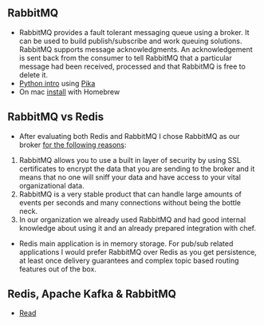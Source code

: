 ## RabbitMQ
* RabbitMQ provides a fault tolerant messaging queue using a broker. It can be used to build publish/subscribe and work queuing solutions. RabbitMQ supports message acknowledgments. An acknowledgement is sent back from the consumer to tell RabbitMQ that a particular message had been received, processed and that RabbitMQ is free to delete it.
* [Python intro](https://www.rabbitmq.com/tutorials/tutorial-one-python.html) using [Pika](https://pika.readthedocs.io/en/0.11.0/#)
* On mac [install](https://www.rabbitmq.com/install-homebrew.html) with Homebrew

## RabbitMQ vs Redis
* After evaluating both Redis and RabbitMQ I chose RabbitMQ as our broker [for the following reasons](https://stackoverflow.com/questions/29539443/redis-vs-rabbitmq-as-a-data-broker-messaging-system-in-between-logstash-and-elas):

1. RabbitMQ allows you to use a built in layer of security by using SSL certificates to encrypt the data that you are sending to the broker and it means that no one will sniff your data and have access to your vital organizational data.
2. RabbitMQ is a very stable product that can handle large amounts of events per seconds and many connections without being the bottle neck.
3. In our organization we already used RabbitMQ and had good internal knowledge about using it and an already prepared integration with chef.

* Redis main application is in memory storage. For pub/sub related applications I would prefer RabbitMQ over Redis as you get persistence, at least once delivery guarantees and complex topic based routing features out of the box.

## Redis, Apache Kafka & RabbitMQ
* [Read](https://donchev.is/post/redis-kafka-ra)